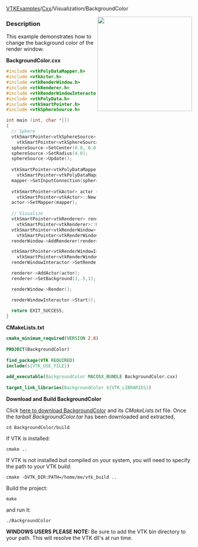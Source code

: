 [VTKExamples](/home/)/[Cxx](/Cxx)/Visualization/BackgroundColor

<img align="right" src="https://github.com/lorensen/VTKExamples/blob/gh-pages/Testing/Baseline/Visualization/TestBackgroundColor.png?raw=true" width="256" />

### Description
This example demonstrates how to change the background color of the render window.

**BackgroundColor.cxx**
```c++
#include <vtkPolyDataMapper.h>
#include <vtkActor.h>
#include <vtkRenderWindow.h>
#include <vtkRenderer.h>
#include <vtkRenderWindowInteractor.h>
#include <vtkPolyData.h>
#include <vtkSmartPointer.h>
#include <vtkSphereSource.h>

int main (int, char *[])
{
  // Sphere
  vtkSmartPointer<vtkSphereSource> sphereSource = 
    vtkSmartPointer<vtkSphereSource>::New();
  sphereSource->SetCenter(0.0, 0.0, 0.0);
  sphereSource->SetRadius(4.0);
  sphereSource->Update();
  
  vtkSmartPointer<vtkPolyDataMapper> mapper = 
    vtkSmartPointer<vtkPolyDataMapper>::New();
  mapper->SetInputConnection(sphereSource->GetOutputPort());
  
  vtkSmartPointer<vtkActor> actor = 
    vtkSmartPointer<vtkActor>::New();
  actor->SetMapper(mapper);
  
  // Visualize
  vtkSmartPointer<vtkRenderer> renderer = 
    vtkSmartPointer<vtkRenderer>::New();
  vtkSmartPointer<vtkRenderWindow> renderWindow = 
    vtkSmartPointer<vtkRenderWindow>::New();
  renderWindow->AddRenderer(renderer);

  vtkSmartPointer<vtkRenderWindowInteractor> renderWindowInteractor = 
    vtkSmartPointer<vtkRenderWindowInteractor>::New();
  renderWindowInteractor->SetRenderWindow(renderWindow);

  renderer->AddActor(actor);
  renderer->SetBackground(1,.5,1); // Background color

  renderWindow->Render();

  renderWindowInteractor->Start();
  
  return EXIT_SUCCESS;
}
```
**CMakeLists.txt**
```cmake
cmake_minimum_required(VERSION 2.8)
 
PROJECT(BackgroundColor)
 
find_package(VTK REQUIRED)
include(${VTK_USE_FILE})
 
add_executable(BackgroundColor MACOSX_BUNDLE BackgroundColor.cxx)
 
target_link_libraries(BackgroundColor ${VTK_LIBRARIES})
```

**Download and Build BackgroundColor**

Click [here to download BackgroundColor](https://github.com/lorensen/VTKWikiExamplesTarballs/raw/master/BackgroundColor.tar) and its *CMakeLists.txt* file.
Once the *tarball BackgroundColor.tar* has been downloaded and extracted,
```
cd BackgroundColor/build 
```
If VTK is installed:
```
cmake ..
```
If VTK is not installed but compiled on your system, you will need to specify the path to your VTK build:
```
cmake -DVTK_DIR:PATH=/home/me/vtk_build ..
```
Build the project:
```
make
```
and run it:
```
./BackgroundColor
```
**WINDOWS USERS PLEASE NOTE:** Be sure to add the VTK bin directory to your path. This will resolve the VTK dll's at run time.

